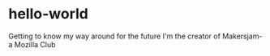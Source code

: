 # hello-world
Getting to know my way around for the future
I'm the creator of Makersjam- a Mozilla Club
